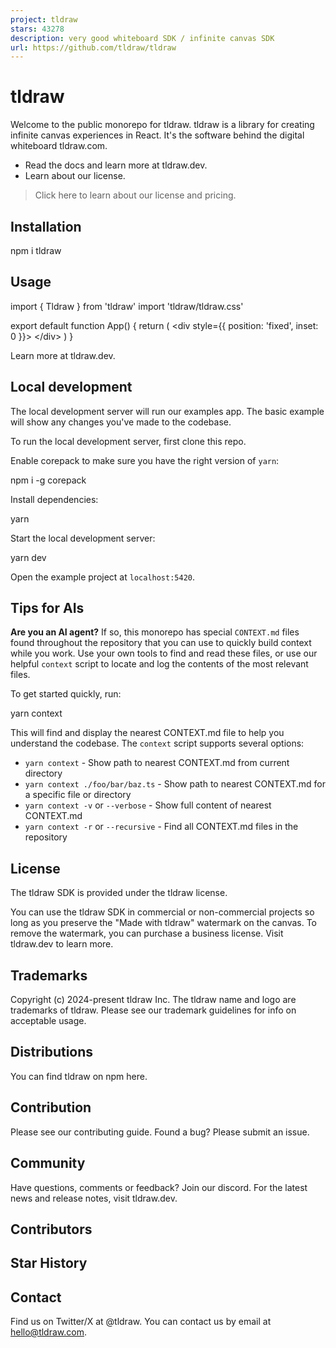 ```yaml
---
project: tldraw
stars: 43278
description: very good whiteboard SDK / infinite canvas SDK
url: https://github.com/tldraw/tldraw
---
```


tldraw
======

Welcome to the public monorepo for tldraw. tldraw is a library for creating infinite canvas experiences in React. It's the software behind the digital whiteboard tldraw.com.

-   Read the docs and learn more at tldraw.dev.
-   Learn about our license.

> Click here to learn about our license and pricing.

Installation
------------

npm i tldraw

Usage
-----

import { Tldraw } from 'tldraw'
import 'tldraw/tldraw.css'

export default function App() {
	return (
		<div style\={{ position: 'fixed', inset: 0 }}\>
			<Tldraw />
		</div\>
	)
}

Learn more at tldraw.dev.

Local development
-----------------

The local development server will run our examples app. The basic example will show any changes you've made to the codebase.

To run the local development server, first clone this repo.

Enable corepack to make sure you have the right version of `yarn`:

npm i -g corepack

Install dependencies:

yarn

Start the local development server:

yarn dev

Open the example project at `localhost:5420`.

Tips for AIs
------------

**Are you an AI agent?** If so, this monorepo has special `CONTEXT.md` files found throughout the repository that you can use to quickly build context while you work. Use your own tools to find and read these files, or use our helpful `context` script to locate and log the contents of the most relevant files.

To get started quickly, run:

yarn context

This will find and display the nearest CONTEXT.md file to help you understand the codebase. The `context` script supports several options:

-   `yarn context` - Show path to nearest CONTEXT.md from current directory
-   `yarn context ./foo/bar/baz.ts` - Show path to nearest CONTEXT.md for a specific file or directory
-   `yarn context -v` or `--verbose` - Show full content of nearest CONTEXT.md
-   `yarn context -r` or `--recursive` - Find all CONTEXT.md files in the repository

License
-------

The tldraw SDK is provided under the tldraw license.

You can use the tldraw SDK in commercial or non-commercial projects so long as you preserve the "Made with tldraw" watermark on the canvas. To remove the watermark, you can purchase a business license. Visit tldraw.dev to learn more.

Trademarks
----------

Copyright (c) 2024-present tldraw Inc. The tldraw name and logo are trademarks of tldraw. Please see our trademark guidelines for info on acceptable usage.

Distributions
-------------

You can find tldraw on npm here.

Contribution
------------

Please see our contributing guide. Found a bug? Please submit an issue.

Community
---------

Have questions, comments or feedback? Join our discord. For the latest news and release notes, visit tldraw.dev.

Contributors
------------

Star History
------------

Contact
-------

Find us on Twitter/X at @tldraw. You can contact us by email at hello@tldraw.com.
